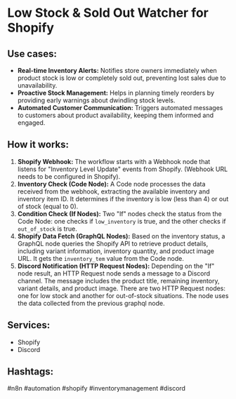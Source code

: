 # Low Stock & Sold Out Watcher for Shopify

## Use cases:
- **Real-time Inventory Alerts:** Notifies store owners immediately when product stock is low or completely sold out, preventing lost sales due to unavailability.
- **Proactive Stock Management:** Helps in planning timely reorders by providing early warnings about dwindling stock levels.
- **Automated Customer Communication:** Triggers automated messages to customers about product availability, keeping them informed and engaged.

## How it works:
1. **Shopify Webhook:** The workflow starts with a Webhook node that listens for "Inventory Level Update" events from Shopify. (Webhook URL needs to be configured in Shopify).
2. **Inventory Check (Code Node):** A Code node processes the data received from the webhook, extracting the available inventory and inventory item ID.  It determines if the inventory is low (less than 4) or out of stock (equal to 0).
3. **Condition Check (If Nodes):** Two "If" nodes check the status from the Code Node: one checks if `low_inventory` is true, and the other checks if `out_of_stock` is true.
4. **Shopify Data Fetch (GraphQL Nodes):** Based on the inventory status, a GraphQL node queries the Shopify API to retrieve product details, including variant information, inventory quantity, and product image URL. It gets the `inventory_tem` value from the Code node.
5. **Discord Notification (HTTP Request Nodes):**  Depending on the "If" node result, an HTTP Request node sends a message to a Discord channel. The message includes the product title, remaining inventory, variant details, and product image.  There are two HTTP Request nodes: one for low stock and another for out-of-stock situations. The node uses the data collected from the previous graphql node.

## Services:
- Shopify
- Discord

## Hashtags:
#n8n #automation #shopify #inventorymanagement #discord
